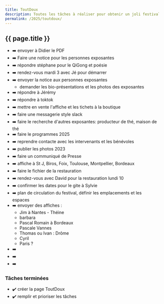 ```yaml
---
title: ToutDoux
description: Toutes les tâches à réaliser pour obtenir un joli festival
permalink: /2025/toutdoux/
---
```


<section class="section">
<div class="wrapper" markdown="1">

# {{ page.title }}

- ➡️ envoyer à Didier le PDF
- ➡️ Faire une notice pour les personnes exposantes
- ➡️ répondre stéphane pour le QiGong et poésie
- ➡️ rendez-vous mardi 3 avec Jé pour démarrer
- ➡️ envoyer la notice aux personnes exposantes
  - demander les bio-présentations et les photos des exposantes
- ➡️ répondre à Jérémy
- ➡️ répondre à toktok
- ➡️ mettre en vente l'affiche et les tichets à la boutique
- ➡️ faire une messagerie style slack
- ➡️ faire le recherche d'autres exposantes: producteur de thé, maison de thé
- ➡️ faire le programmes 2025
- ➡️ reprendre contacte avec les intervenants et les bénévoles
- ➡️ publier les photos 2023
- ➡️ faire un communiqué de Presse
- ➡️ affiche à St J, Biros, Foix, Toulouse, Montpellier, Bordeaux
- ➡️ faire le fichier de la restauration
- ➡️ rendez-vous avec David pour la restauration lundi 10
- ➡️ confirmer les dates pour le gite à Sylvie
- ➡️ plan de circulation du festival, définir les emplacements et les espaces
- ➡️ envoyer des affiches :
  - Jim à Nantes - Théine
  - barbara
  - Pascal Romain à Bordeaux
  - Pascale Vannes
  - Thomas ou Ivan : Drôme
  - Cyril
  - Paris ?
- ➡️
- ➡️
- ➡️

### Tâches terminées

- ✔️ créer la page ToutDoux
- ✔️ remplir et prioriser les tâches

</div>
</section>
